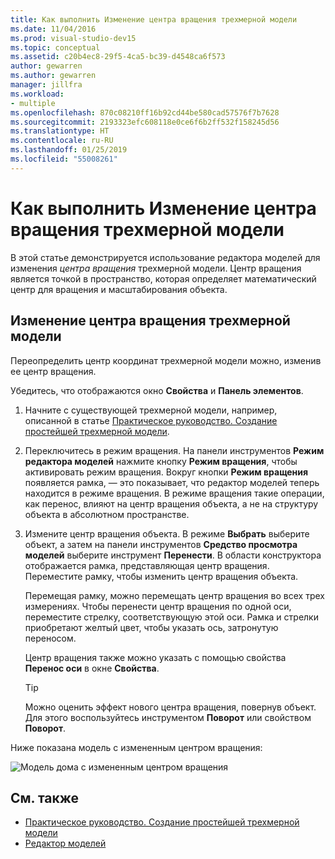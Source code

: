 ```yaml
---
title: Как выполнить Изменение центра вращения трехмерной модели
ms.date: 11/04/2016
ms.prod: visual-studio-dev15
ms.topic: conceptual
ms.assetid: c20b4ec8-29f5-4ca5-bc39-d4548ca6f573
author: gewarren
ms.author: gewarren
manager: jillfra
ms.workload:
- multiple
ms.openlocfilehash: 870c08210ff16b92cd44be580cad57576f7b7628
ms.sourcegitcommit: 2193323efc608118e0ce6f6b2ff532f158245d56
ms.translationtype: HT
ms.contentlocale: ru-RU
ms.lasthandoff: 01/25/2019
ms.locfileid: "55008261"
---
```

# <a name="how-to-modify-the-pivot-point-of-a-3d-model"></a>Как выполнить Изменение центра вращения трехмерной модели

В этой статье демонстрируется использование редактора моделей для изменения *центра вращения* трехмерной модели. Центр вращения является точкой в пространство, которая определяет математический центр для вращения и масштабирования объекта.

## <a name="modify-the-pivot-point-of-a-3d-model"></a>Изменение центра вращения трехмерной модели

Переопределить центр координат трехмерной модели можно, изменив ее центр вращения.

Убедитесь, что отображаются окно **Свойства** и **Панель элементов**.

1.  Начните с существующей трехмерной модели, например, описанной в статье [Практическое руководство. Создание простейшей трехмерной модели](../designers/how-to-create-a-basic-3-d-model.md).

2.  Переключитесь в режим вращения. На панели инструментов **Режим редактора моделей** нажмите кнопку **Режим вращения**, чтобы активировать режим вращения. Вокруг кнопки **Режим вращения** появляется рамка, — это показывает, что редактор моделей теперь находится в режиме вращения. В режиме вращения такие операции, как перенос, влияют на центр вращения объекта, а не на структуру объекта в абсолютном пространстве.

3.  Измените центр вращения объекта. В режиме **Выбрать** выберите объект, а затем на панели инструментов **Средство просмотра моделей**  выберите инструмент **Перенести**. В области конструктора отображается рамка, представляющая центр вращения. Переместите рамку, чтобы изменить центр вращения объекта.

     Перемещая рамку, можно перемещать центр вращения во всех трех измерениях. Чтобы перенести центр вращения по одной оси, переместите стрелку, соответствующую этой оси. Рамка и стрелки приобретают желтый цвет, чтобы указать ось, затронутую переносом.

     Центр вращения также можно указать с помощью свойства **Перенос оси** в окне **Свойства**.

    > [!TIP]
    > Можно оценить эффект нового центра вращения, повернув объект. Для этого воспользуйтесь инструментом **Поворот** или свойством **Поворот**.

Ниже показана модель с измененным центром вращения:

![Модель дома с измененным центром вращения](../designers/media/digit-modified-model.png)

## <a name="see-also"></a>См. также

- [Практическое руководство. Создание простейшей трехмерной модели](../designers/how-to-create-a-basic-3-d-model.md)
- [Редактор моделей](../designers/model-editor.md)